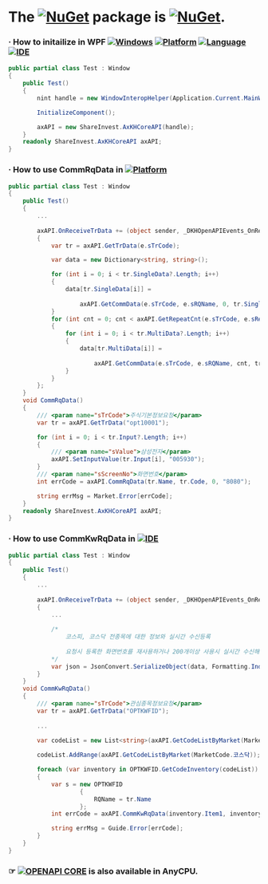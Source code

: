 # The [![NuGet](https://img.shields.io/badge/NuGet-004880?style=plastic&logoColor=white&logo=nuget)](https://nuget.org) package is [![NuGet](https://img.shields.io/nuget/v/ShareInvest.OpenAPI.Core?label=ShareInvest.OpenAPI.Core&style=plastic&logo=nuget&color=004880)](https://www.nuget.org/packages/ShareInvest.OpenAPI.Core).
### · How to initailize in WPF [![Windows](https://img.shields.io/badge/Windows-0078D6?style=plastic&logoColor=white&logo=windows)](https://www.microsoft.com/en-us/windows) [![Platform](https://img.shields.io/badge/dotnet-512BD4?style=plastic&logoColor=white&logo=.NET)](https://dotnet.microsoft.com/) [![Language](https://img.shields.io/badge/CSharp-239120?style=plastic&logoColor=white&logo=C%20Sharp)](https://learn.microsoft.com/en-us/dotnet/csharp/) [![IDE](https://img.shields.io/badge/Visual%20Studio-5C2D91?style=plastic&logoColor=white&logo=visualstudio)](https://visualstudio.microsoft.com)
```C#
public partial class Test : Window
{
    public Test()
    {
        nint handle = new WindowInteropHelper(Application.Current.MainWindow).EnsureHandle();

        InitializeComponent();

        axAPI = new ShareInvest.AxKHCoreAPI(handle);
    }
    readonly ShareInvest.AxKHCoreAPI axAPI;
}
```
### · How to use CommRqData in [![Platform](https://img.shields.io/nuget/v/Microsoft.NETCore.Platforms?label=.NET&style=plastic&logo=windows&color=512BD4)](https://versionsof.net)
```C#
public partial class Test : Window
{
    public Test()
    {
        ...
        
        axAPI.OnReceiveTrData += (object sender, _DKHOpenAPIEvents_OnReceiveTrDataEvent e) =>
        {
            var tr = axAPI.GetTrData(e.sTrCode);

            var data = new Dictionary<string, string>();

            for (int i = 0; i < tr.SingleData?.Length; i++)
            {
                data[tr.SingleData[i]] =
                
                    axAPI.GetCommData(e.sTrCode, e.sRQName, 0, tr.SingleData[i]).Trim();
            }
            for (int cnt = 0; cnt < axAPI.GetRepeatCnt(e.sTrCode, e.sRecordName); cnt++)
            {
                for (int i = 0; i < tr.MultiData?.Length; i++)
                {
                    data[tr.MultiData[i]] =
                    
                        axAPI.GetCommData(e.sTrCode, e.sRQName, cnt, tr.MultiData[i]).Trim();
                }
            }
        };
    }
    void CommRqData()
    {
        /// <param name="sTrCode">주식기본정보요청</param>
        var tr = axAPI.GetTrData("opt10001");

        for (int i = 0; i < tr.Input?.Length; i++)
        {
            /// <param name="sValue">삼성전자</param>
            axAPI.SetInputValue(tr.Input[i], "005930");
        }
        /// <param name="sScreenNo">화면번호</param>
        int errCode = axAPI.CommRqData(tr.Name, tr.Code, 0, "8080");

        string errMsg = Market.Error[errCode];
    }
    readonly ShareInvest.AxKHCoreAPI axAPI;
}
```
### · How to use CommKwRqData in [![IDE](https://img.shields.io/badge/Visual%20Studio-2022-5C2D91?style=plastic&logoColor=white&logo=visualstudio)](https://learn.microsoft.com/en-us/visualstudio/releases/2022)
```C#
public partial class Test : Window
{
    public Test()
    {
        ...
        
        axAPI.OnReceiveTrData += (object sender, _DKHOpenAPIEvents_OnReceiveTrDataEvent e) =>
        {
            ... 
            
            /*
                코스피, 코스닥 전종목에 대한 정보와 실시간 수신등록
                
                요청시 등록한 화면번호를 재사용하거나 200개이상 사용시 실시간 수신해제
            */
            var json = JsonConvert.SerializeObject(data, Formatting.Indented);
        }
    }
    void CommKwRqData()
    {
        /// <param name="sTrCode">관심종목정보요청</param>
        var tr = axAPI.GetTrData("OPTKWFID");
        
        ...
        
        var codeList = new List<string>(axAPI.GetCodeListByMarket(MarketCode.코스피));

        codeList.AddRange(axAPI.GetCodeListByMarket(MarketCode.코스닥));

        foreach (var inventory in OPTKWFID.GetCodeInventory(codeList))
        {
            var s = new OPTKWFID
                    {
                        RQName = tr.Name
                    };
            int errCode = axAPI.CommKwRqData(inventory.Item1, inventory.Item2, s.PrevNext, s.RQName, s.ScreenNo);

            string errMsg = Guide.Error[errCode];
        }
    }
}
```
### ☞ [![OPENAPI CORE](https://github.com/Share-Invest/securities-modules/actions/workflows/open-api-core.yml/badge.svg?branch=NET7&event=push)](https://github.com/Share-Invest/securities-modules/actions/workflows/open-api-core.yml) is also available in AnyCPU.
